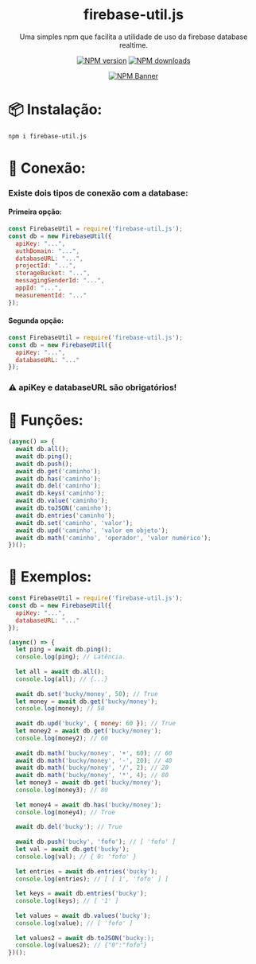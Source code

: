 <div align="center">
  <h1>firebase-util.js</h1>
  <p>Uma simples npm que facilita a utilidade de uso da firebase database realtime.</p>
  <p>
    <a href="https://www.npmjs.com/package/firebase-util.js"><img src="https://img.shields.io/npm/v/firebase-util.js?maxAge=3600" alt="NPM version" /></a>
    <a href="https://www.npmjs.com/package/firebase-util.js"><img src="https://img.shields.io/npm/dt/firebase-util.js?maxAge=3600" alt="NPM downloads" /></a>
  </p>
  <p>
    <a href="https://www.npmjs.com/package/firebase-util.js"><img src="https://nodei.co/npm/firebase-util.js.png?downloads=true&stars=true" alt="NPM Banner"></a>
  </p>
</div>

# 📦 Instalação:
```sh
npm i firebase-util.js
```
# 📡 Conexão:
### Existe dois tipos de conexão com a database:
#### Primeira opção:
```js
const FirebaseUtil = require('firebase-util.js');
const db = new FirebaseUtil({
  apiKey: "...",
  authDomain: "...",
  databaseURL: "...",
  projectId: "...",
  storageBucket: "...",
  messagingSenderId: "...",
  appId: "...",
  measurementId: "..."
});
```

#### Segunda opção:
```js
const FirebaseUtil = require('firebase-util.js');
const db = new FirebaseUtil({
  apiKey: "...",
  databaseURL: "..."
});
```

### ⚠️ apiKey e databaseURL são obrigatórios!

# 🧰 Funções:
```js
(async() => {
  await db.all();
  await db.ping();
  await db.push();
  await db.get('caminho');
  await db.has('caminho');
  await db.del('caminho');
  await db.keys('caminho');
  await db.value('caminho');
  await db.toJSON('caminho');
  await db.entries('caminho');
  await db.set('caminho', 'valor');
  await db.upd('caminho', 'valor em objeto');
  await db.math('caminho', 'operador', 'valor numérico');
})();
```

# 👷 Exemplos:

```js
const FirebaseUtil = require('firebase-util.js');
const db = new FirebaseUtil({
  apiKey: "...",
  databaseURL: "..."
});

(async() => {
  let ping = await db.ping();
  console.log(ping); // Latência.
  
  let all = await db.all();
  console.log(all); // {...}
  
  await db.set('bucky/money', 50); // True
  let money = await db.get('bucky/money');
  console.log(money); // 50
  
  await db.upd('bucky', { money: 60 }); // True
  let money2 = await db.get('bucky/money');
  console.log(money2); // 60
  
  await db.math('bucky/money', '+', 60); // 60
  await db.math('bucky/money', '-', 20); // 40
  await db.math('bucky/money', '/', 2); // 20
  await db.math('bucky/money', '*', 4); // 80
  let money3 = await db.get('bucky/money');
  console.log(money3); // 80
  
  let money4 = await db.has('bucky/money');
  console.log(money4); // True
  
  await db.del('bucky'); // True
  
  await db.push('bucky', 'fofo'); // [ 'fofo' ]
  let val = await db.get('bucky');
  console.log(val); // { 0: 'fofo' }
  
  let entries = await db.entries('bucky');
  console.log(entries); // [ [ 1', 'fofo' ] ]
  
  let keys = await db.entries('bucky');
  console.log(keys); // [ '1' ]
  
  let values = await db.values('bucky');
  console.log(value); // [ 'fofo' ]
  
  let values2 = await db.toJSON('bucky:);
  console.log(values2); // {"0":"fofo"}
})();
```